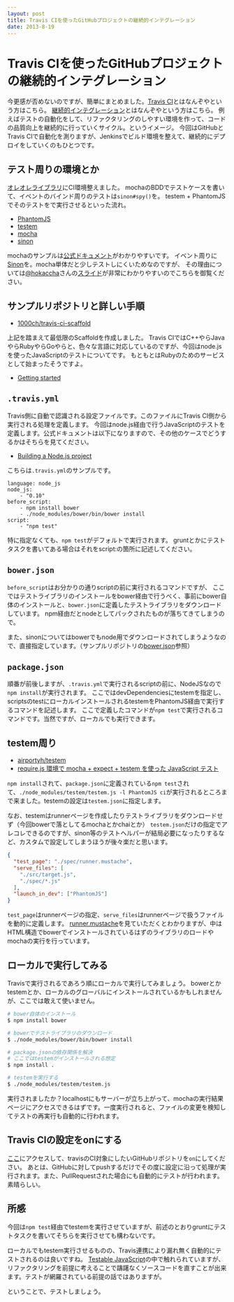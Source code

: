 ```yaml
---
layout: post
title: Travis CIを使ったGitHubプロジェクトの継続的インテグレーション
date: 2013-8-19
---
```


# Travis CIを使ったGitHubプロジェクトの継続的インテグレーション

今更感が否めないのですが、簡単にまとめました。[Travis CI](https://travis-ci.org/)とはなんぞやという方はこちら。
[継続的インテグレーション](http://ja.wikipedia.org/wiki/%E7%B6%99%E7%B6%9A%E7%9A%84%E3%82%A4%E3%83%B3%E3%83%86%E3%82%B0%E3%83%AC%E3%83%BC%E3%82%B7%E3%83%A7%E3%83%B3)とはなんぞやという方はこちら。
例えばテストの自動化をして、リファクタリングのしやすい環境を作って、コードの品質向上を継続的に行っていくサイクル。というイメージ。
今回はGitHubとTravis CIで自動化を測りますが、Jenkinsでビルド環境を整えて、継続的にデプロイをしていくのもひとつです。

## テスト周りの環境とか

[オレオレライブラリ](https://github.com/1000ch/fluent)にCI環境整えました。
mochaのBDDでテストケースを書いて、イベントのバインド周りのテストは`sinon#spy()`を。
testem + PhantomJSでそのテストをで実行させるといった流れ。

- [PhantomJS](https://github.com/ariya/phantomjs/)
- [testem](https://github.com/airportyh/testem)
- [mocha](https://github.com/visionmedia/mocha)
- [sinon](http://sinonjs.org/)

mochaのサンプルは[公式ドキュメント](http://visionmedia.github.io/mocha/)がわかりやすいです。
イベント周りに[Sinon](https://github.com/visionmedia/mocha/wiki/Spies)を。mocha単体だと少しテストしにくいためなのですが、
その理由については[@hokaccha](http://twitter.com/hokaccha)さんの[スライド](http://hokaccha.github.io/slides/sinonjs/)が非常にわかりやすいのでこちらを御覧ください。

## サンプルリポジトリと詳しい手順

- [1000ch/travis-ci-scaffold](https://github.com/1000ch/travis-ci-scaffold)

上記を踏まえて最低限のScaffoldを作成しました。
Travis CIではC++やらJavaやらRubyやらGoやらと、色々な言語に対応しているのですが、今回はnode.jsを使ったJavaScriptのテストについてです。
もともとはRubyのためのサービスとして始まったそうですよ。

- [Getting started](http://about.travis-ci.org/docs/user/getting-started/)

## `.travis.yml`

Travis側に自動で認識される設定ファイルです。このファイルにTravis CI側から実行される処理を定義します。
今回はnode.js経由で行うJavaScriptのテストを定義します。公式ドキュメントは以下になりますので、その他のケースでどうするかはそちらを見てください。

- [Building a Node.js project](http://about.travis-ci.org/docs/user/languages/javascript-with-nodejs/)

こちらは`.travis.yml`のサンプルです。

```
language: node_js
node_js:
    - "0.10"
before_script:
    - npm install bower
    - ./node_modules/bower/bin/bower install
script:
    - "npm test"
```

特に指定なくても、`npm test`がデフォルトで実行されます。
gruntとかにテストタスクを書いてある場合はそれをscript:の箇所に記述してください。

## `bower.json`

`before_script`はお分かりの通りscriptの前に実行されるコマンドですが、
ここではテストライブラリのインストールをbower経由で行うべく、事前にbower自体のインストールと、`bower.json`に定義したテストライブラリをダウンロードしています。
npm経由だとnodeとしてパックされたものが落ちてきてしまうので。
  
また、sinonについてはbowerでもnode用でダウンロードされてしまうようなので、直接指定しています。（サンプルリポジトリの[bower.json](https://github.com/1000ch/travis-ci-scaffold/blob/master/bower.json)参照）

## `package.json`

順番が前後しますが、`.travis.yml`で実行されるscriptの前に、NodeJSなので`npm install`が実行されます。
ここではdevDependenciesにtestemを指定し、scriptsのtestにローカルインストールされるtestemをPhantomJS経由で実行するコマンドを記述します。
ここで定義したコマンドが`npm test`で実行されるコマンドです。当然ですが、ローカルでも実行できます。

## testem周り

- [airportyh/testem](https://github.com/airportyh/testem)
- [require.js 環境で mocha + expect + testem を使った JavaScript テスト](http://d.hatena.ne.jp/naoya/20130509/1368085935)

`npm install`されて、`package.json`に定義されている`npm test`されて、`./node_modules/testem/testem.js -l PhantomJS ci`が実行されるところまで来ました。testemの設定は`testem.json`に指定します。
  
なお、testemはrunnerページを作成したりテストライブラリをダウンロードせず（今回bowerで落としてるmochaとかchaiとか）
`testem.json`だけの指定でアレコレできるのですが、sinon等のテストヘルパーが結局必要になったりするなど、カスタムで設定してしまうほうが後々楽だと思います。

```json
{
  "test_page": "./spec/runner.mustache",
  "serve_files": [
    "./src/target.js",
    "./spec/*.js"
  ],
  "launch_in_dev": ["PhantomJS"]
}
```

`test_page`はrunnerページの指定、`serve_files`はrunnerページで扱うファイルを動的に定義します。
[runner.mustache](https://github.com/1000ch/travis-ci-scaffold/blob/master/spec/runner.mustache)を見ていただくとわかりますが、中はHTML構造でbowerでインストールされているはずのライブラリのロードやmochaの実行を行っています。

## ローカルで実行してみる

Travisで実行されるであろう順にローカルで実行してみましょう。
bowerとかtestemとか、ローカルのグローバルにインストールされているかもしれませんが、ここでは敢えて使いません。

```bash
# bower自体のインストール
$ npm install bower

# bowerでテストライブラリのダウンロード
$ ./node_modules/bower/bin/bower install

# package.jsonの依存関係を解決
# ここではtestemがインストールされる想定
$ npm install .

# testemを実行する
$ ./node_modules/testem/testem.js
```

実行されましたか？localhostにもサーバーが立ち上がって、mochaの実行結果ページにアクセスできるはずです。一度実行されると、ファイルの変更を検知してテストの再実行も自動的に行われます。  

## Travis CIの設定をonにする

[ここ](https://travis-ci.org/profile)にアクセスして、travisのCI対象にしたいGitHubリポジトリを`on`にしてください。
あとは、GitHubに対してpushするだけでその度に設定に沿って処理が実行されます。また、PullRequestされた場合にも自動的にテストが行われます。素晴らしい。

## 所感

今回は`npm test`経由でtestemを実行させていますが、前述のとおりgruntにテストタスクを書いてそちらを実行させても構わないです。
  
ローカルでもtestem実行させるものの、Travis連携により漏れ無く自動的にテストされるのは良いですね。
[Testable JavaScript](https://speakerdeck.com/studiomohawk/testable-javascript)の中で触れられていますが、
リファクタリングを前提に考えることで躊躇なくソースコードを直すことが出来ます。テストが網羅されている前提の話ではありますが。
  
ということで、テストしましょう。